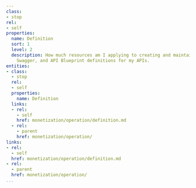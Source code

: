 ```yaml
---
class:
- stop
rel:
- self
properties:
  name: Definition
  sort: 1
  level: 2
  description: How much resources am I applying to creating and maintaining APIs.json,
    Swagger, and API Blueprint definitions for my APIs.
entities:
- class:
  - stop
  rel:
  - self
  properties:
    name: Definition
  links:
  - rel:
    - self
    href: monetization/operation/definition.md
  - rel:
    - parent
    href: monetization/operation/
links:
- rel:
  - self
  href: monetization/operation/definition.md
- rel:
  - parent
  href: monetization/operation/
...
```

